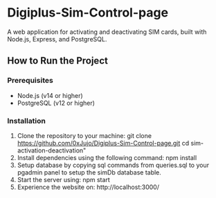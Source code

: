 # Digiplus-Sim-Control-page

A web application for activating and deactivating SIM cards, built with Node.js, Express, and PostgreSQL.

## How to Run the Project

### Prerequisites
- Node.js (v14 or higher)
- PostgreSQL (v12 or higher)

### Installation
1. Clone the repository to your machine:
   git clone https://github.com/0xJujo/Digiplus-Sim-Control-page.git
   cd sim-activation-deactivation"
2. Install dependencies using the following command:
   npm install
3. Setup database by copying sql commands from queries.sql to your pgadmin panel to setup the simDb database table.
4. Start the server using:
   npm start
5. Experience the website on:
   http://localhost:3000/
